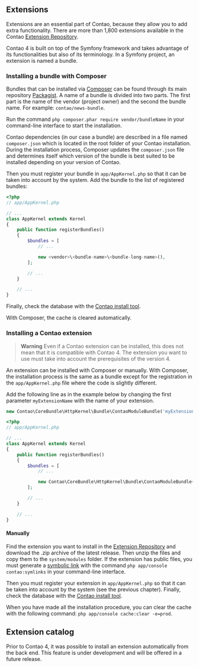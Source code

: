 ## Extensions

Extensions are an essential part of Contao, because they allow you to add extra
functionality. There are more than 1,800 extensions available in the Contao
[Extension Repository][1].

Contao 4 is built on top of the Symfony framework and takes advantage of its
functionalities but also of its terminology. In a Symfony project, an extension
is named a bundle.


### Installing a bundle with Composer

Bundles that can be installed via [Composer][2] can be found through its main
repository [Packagist][3]. A name of a bundle is divided into two parts.
The first part is the name of the vendor (project owner) and the second the
bundle name. For example: `contao/news-bundle`.

Run the command `php composer.phar require vendor/bundleName` in your
command-line interface to start the installation.

Contao dependencies (in our case a bundle) are described in a file named
`composer.json` which is located in the root folder of your Contao installation.
During the installation process, Composer updates the `composer.json` file and
determines itself which version of the bundle is best suited to be installed
depending on your version of Contao.

Then you must register your bundle in `app/AppKernel.php` so that it can be
taken into account by the system. Add the bundle to the list of registered
bundles:

```php
<?php
// app/AppKernel.php

// ...
class AppKernel extends Kernel
{
    public function registerBundles()
    {
        $bundles = [
            // ...

            new <vendor>\<bundle-name>\<bundle-long-name>(),
        ];

        // ...
    }

    // ...
}
```

Finally, check the database with the [Contao install tool][5].

With Composer, the cache is cleared automatically.


### Installing a Contao extension

> **Warning** Even if a Contao extension can be installed, this does not mean
that it is compatible with Contao 4. The extension you want to use must take
into account the prerequisites of the version 4.

An extension can be installed with Composer or manually. With Composer, the
installation process is the same as a bundle except for the registration in the
`app/AppKernel.php` file where the code is slightly different.

Add the following line as in the example below by changing the first parameter
`myExtensionName` with the name of your extension.

```php
new Contao\CoreBundle\HttpKernel\Bundle\ContaoModuleBundle('myExtensionName', $this->getRootDir()),
```

```php
<?php
// app/AppKernel.php

// ...
class AppKernel extends Kernel
{
    public function registerBundles()
    {
        $bundles = [
            // ...

            new Contao\CoreBundle\HttpKernel\Bundle\ContaoModuleBundle('myExtensionName', $this->getRootDir()),
        ];

        // ...
    }

    // ...
}
```


#### Manually

Find the extension you want to install in the [Extension Repository][1] and
download the .zip archive of the latest release. Then unzip the files and copy
them to the `system/modules` folder. If the extension has public files, you must
generate a [symbolic link][4] with the command `php app/console contao:symlinks`
in your command-line interface.

Then you must register your extension in `app/AppKernel.php` so that it can be
taken into account by the system (see the previous chapter). Finally, check the
database with the [Contao install tool][5].

When you have made all the installation procedure, you can clear the cache with
the following command: `php app/console cache:clear -e=prod`.


## Extension catalog

Prior to Contao 4, it was possible to install an extension automatically from
the back end. This feature is under development and will be offered in a future
release.


[1]: https://contao.org/en/extension-list.html
[2]: https://getcomposer.org/doc/00-intro.md#introduction
[3]: https://packagist.org
[4]: ../01-installation/installing-contao.md#symbolic-link
[5]: ../01-installation/installing-contao.md#the-contao-install-tool
